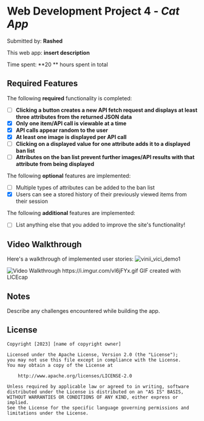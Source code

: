 # Web Development Project 4 - *Cat App*

Submitted by: **Rashed**

This web app: **insert description**

Time spent: **20 ** hours spent in total

## Required Features

The following **required** functionality is completed:

- [ ] **Clicking a button creates a new API fetch request and displays at least three attributes from the returned JSON data**
- [x] **Only one item/API call is viewable at a time**
- [x] **API calls appear random to the user**
- [x] **At least one image is displayed per API call**
- [ ] **Clicking on a displayed value for one attribute adds it to a displayed ban list**
- [ ] **Attributes on the ban list prevent further images/API results with that attribute from being displayed**

The following **optional** features are implemented:

- [ ] Multiple types of attributes can be added to the ban list
- [x] Users can see a stored history of their previously viewed items from their session

The following **additional** features are implemented:

* [ ] List anything else that you added to improve the site's functionality!

## Video Walkthrough

Here's a walkthrough of implemented user stories:
![vinii_vici_demo1](https://user-images.githubusercontent.com/43922158/226495102-232d1aa2-b464-4078-94f5-87f816d324f9.gif)

<img src='[https://i.imgur.com/vI6jFYx.gif](https://i.imgur.com/vI6jFYx.gif)' title='Video Walkthrough' width='' alt='Video Walkthrough' />
https://i.imgur.com/vI6jFYx.gif
<!-- Replace this with whatever GIF tool you used! -->
GIF created with LICEcap  
<!-- Recommended tools:
[Kap](https://getkap.co/) for macOS
[ScreenToGif](https://www.screentogif.com/) for Windows
[peek](https://github.com/phw/peek) for Linux. -->

## Notes

Describe any challenges encountered while building the app.

## License

    Copyright [2023] [name of copyright owner]

    Licensed under the Apache License, Version 2.0 (the "License");
    you may not use this file except in compliance with the License.
    You may obtain a copy of the License at

        http://www.apache.org/licenses/LICENSE-2.0

    Unless required by applicable law or agreed to in writing, software
    distributed under the License is distributed on an "AS IS" BASIS,
    WITHOUT WARRANTIES OR CONDITIONS OF ANY KIND, either express or implied.
    See the License for the specific language governing permissions and
    limitations under the License.
